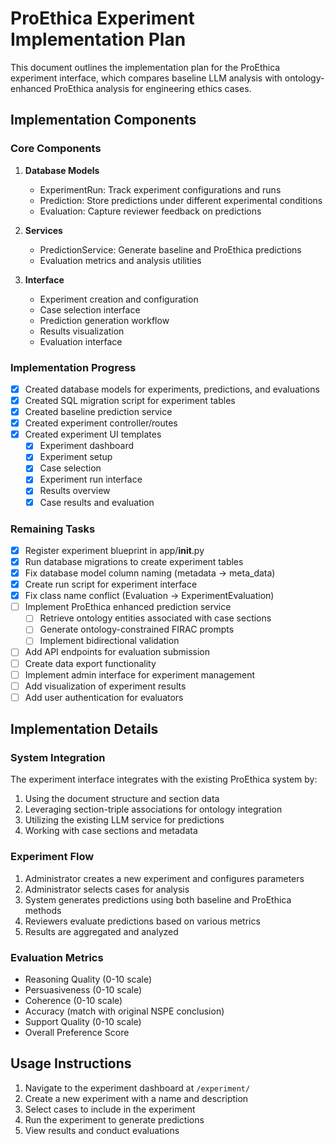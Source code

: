 # ProEthica Experiment Implementation Plan

This document outlines the implementation plan for the ProEthica experiment interface, which compares baseline LLM analysis with ontology-enhanced ProEthica analysis for engineering ethics cases.

## Implementation Components

### Core Components

1. **Database Models**
   - ExperimentRun: Track experiment configurations and runs
   - Prediction: Store predictions under different experimental conditions
   - Evaluation: Capture reviewer feedback on predictions

2. **Services**
   - PredictionService: Generate baseline and ProEthica predictions
   - Evaluation metrics and analysis utilities

3. **Interface**
   - Experiment creation and configuration
   - Case selection interface
   - Prediction generation workflow
   - Results visualization
   - Evaluation interface

### Implementation Progress

- [x] Created database models for experiments, predictions, and evaluations
- [x] Created SQL migration script for experiment tables
- [x] Created baseline prediction service
- [x] Created experiment controller/routes
- [x] Created experiment UI templates
   - [x] Experiment dashboard
   - [x] Experiment setup
   - [x] Case selection
   - [x] Experiment run interface
   - [x] Results overview
   - [x] Case results and evaluation

### Remaining Tasks

- [x] Register experiment blueprint in app/__init__.py
- [x] Run database migrations to create experiment tables
- [x] Fix database model column naming (metadata -> meta_data)
- [x] Create run script for experiment interface
- [x] Fix class name conflict (Evaluation -> ExperimentEvaluation)
- [ ] Implement ProEthica enhanced prediction service
   - [ ] Retrieve ontology entities associated with case sections
   - [ ] Generate ontology-constrained FIRAC prompts
   - [ ] Implement bidirectional validation
- [ ] Add API endpoints for evaluation submission
- [ ] Create data export functionality
- [ ] Implement admin interface for experiment management
- [ ] Add visualization of experiment results
- [ ] Add user authentication for evaluators

## Implementation Details

### System Integration

The experiment interface integrates with the existing ProEthica system by:

1. Using the document structure and section data
2. Leveraging section-triple associations for ontology integration
3. Utilizing the existing LLM service for predictions
4. Working with case sections and metadata

### Experiment Flow

1. Administrator creates a new experiment and configures parameters
2. Administrator selects cases for analysis
3. System generates predictions using both baseline and ProEthica methods
4. Reviewers evaluate predictions based on various metrics
5. Results are aggregated and analyzed

### Evaluation Metrics

- Reasoning Quality (0-10 scale)
- Persuasiveness (0-10 scale)
- Coherence (0-10 scale)
- Accuracy (match with original NSPE conclusion)
- Support Quality (0-10 scale)
- Overall Preference Score

## Usage Instructions

1. Navigate to the experiment dashboard at `/experiment/`
2. Create a new experiment with a name and description
3. Select cases to include in the experiment
4. Run the experiment to generate predictions
5. View results and conduct evaluations
